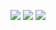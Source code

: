 ![](https://img.shields.io/badge/day%20📅-6-blue)   	![](https://img.shields.io/badge/stars%20⭐-11-yellow)   	![](https://img.shields.io/badge/days%20completed-5-red)